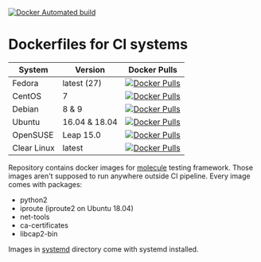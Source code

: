 [![Docker Automated build](https://img.shields.io/docker/automated/paulfantom/fedora-molecule.svg)](https://img.shields.io/docker/automated/paulfantom/fedora-molecule.svg)

# Dockerfiles for CI systems

| System | Version | Docker Pulls  |
| ------ | ------- | ------------- |
| Fedora | latest (27) | [![Docker Pulls](https://img.shields.io/docker/pulls/paulfantom/fedora-molecule.svg)](https://hub.docker.com/r/paulfantom/fedora-molecule) |
| CentOS | 7 | [![Docker Pulls](https://img.shields.io/docker/pulls/paulfantom/centos-molecule.svg)](https://hub.docker.com/r/paulfantom/centos-molecule) |
| Debian | 8 & 9 |[![Docker Pulls](https://img.shields.io/docker/pulls/paulfantom/debian-molecule.svg)](https://hub.docker.com/r/paulfantom/debian-molecule) |
| Ubuntu | 16.04 & 18.04 | [![Docker Pulls](https://img.shields.io/docker/pulls/paulfantom/ubuntu-molecule.svg)](https://hub.docker.com/r/paulfantom/ubuntu-molecule) |
| OpenSUSE | Leap 15.0 | [![Docker Pulls](https://img.shields.io/docker/pulls/paulfantom/opensuse-molecule.svg)](https://hub.docker.com/r/paulfantom/opensuse-molecule) |
| Clear Linux | latest | [![Docker Pulls](https://img.shields.io/docker/pulls/paulfantom/clearlinux-molecule.svg)](https://hub.docker.com/r/paulfantom/clearlinux-molecule) |

Repository contains docker images for [molecule](https://github.com/metacloud/molecule) testing framework. Those images aren't supposed to run anywhere outside CI pipeline.
Every image comes with packages:
- python2
- iproute (iproute2 on Ubuntu 18.04)
- net-tools
- ca-certificates
- libcap2-bin

Images in [systemd](systemd) directory come with systemd installed.

